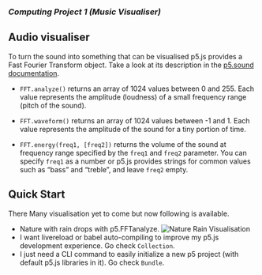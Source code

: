 ### *Computing Project  1 (Music Visualiser)*

## Audio visualiser


To turn the sound into something that can be visualised p5.js provides
a Fast Fourier Transform object. Take a look at its description in the
[p5.sound documentation](https://p5js.org/reference/#/p5.FFT).


- `FFT.analyze()` returns an array of 1024 values between 0
  and 255. Each value represents the amplitude (loudness) of a small
  frequency range (pitch of the sound).

- `FFT.waveform()` returns an array of 1024 values between -1
  and 1. Each value represents the amplitude of the sound for a tiny
  portion of time.

- `FFT.energy(freq1, [freq2])` returns the volume of the sound at
  frequency range specified by the `freq1` and `freq2` parameter. You
  can specify `freq1` as a number or p5.js provides strings for common
  values such as “bass” and “treble”, and leave `freq2` empty.


## Quick Start

There Many visualisation yet to come but now following is available.
- Nature with rain drops with p5.FFTanalyze.
  ![Nature Rain Visualisation](https://github.com/notadepapel/MusicVisualisation/blob/master/assets/nature.gif)
- I want livereload or babel auto-compiling to improve my p5.js development experience. Go check `Collection`.
- I just need a CLI command to easily initialize a new p5 project (with default p5.js libraries in it). Go check `Bundle`.

